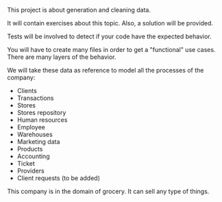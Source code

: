 This project is about generation and cleaning data. 

It will contain exercises about this topic. Also, a solution will be provided. 

Tests will be involved to detect if your code have the expected behavior.


You will have to create many files in order to get a "functional" use cases. 
There are many layers of the behavior. 

We will take these data as reference to model all the processes of the company:
* Clients 
* Transactions
* Stores 
* Stores repository
* Human resources
* Employee
* Warehouses
* Marketing data
* Products
* Accounting
* Ticket
* Providers
* Client requests (to be added)

This company is in the domain of grocery. It can sell any type of things.